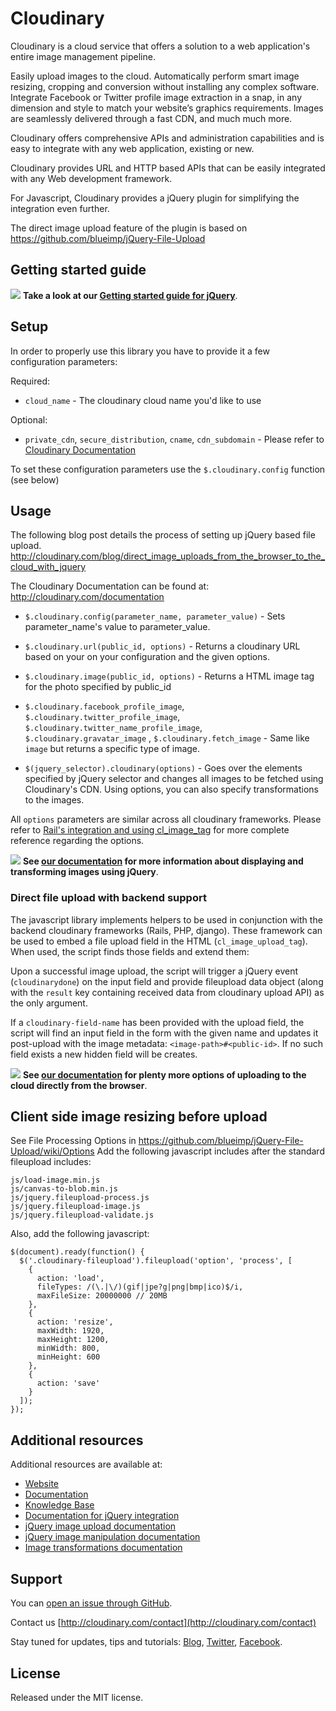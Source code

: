 Cloudinary
==========

Cloudinary is a cloud service that offers a solution to a web application's entire image management pipeline. 

Easily upload images to the cloud. Automatically perform smart image resizing, cropping and conversion without installing any complex software. Integrate Facebook or Twitter profile image extraction in a snap, in any dimension and style to match your website’s graphics requirements. Images are seamlessly delivered through a fast CDN, and much much more. 

Cloudinary offers comprehensive APIs and administration capabilities and is easy to integrate with any web application, existing or new.

Cloudinary provides URL and HTTP based APIs that can be easily integrated with any Web development framework. 

For Javascript, Cloudinary provides a jQuery plugin for simplifying the integration even further.

The direct image upload feature of the plugin is based on https://github.com/blueimp/jQuery-File-Upload 

## Getting started guide
![](http://res.cloudinary.com/cloudinary/image/upload/see_more_bullet.png)  **Take a look at our [Getting started guide for jQuery](http://cloudinary.com/documentation/jquery_integration#getting_started_guide)**.


## Setup ######################################################################

In order to properly use this library you have to provide it a few configuration parameters:

Required:

* `cloud_name` - The cloudinary cloud name you'd like to use

Optional:

* `private_cdn`, `secure_distribution`, `cname`, `cdn_subdomain` - Please refer to [Cloudinary Documentation](http://cloudinary.com/documentation)

To set these configuration parameters use the `$.cloudinary.config` function (see below)

## Usage ######################################################################

The following blog post details the process of setting up jQuery based file upload.
http://cloudinary.com/blog/direct_image_uploads_from_the_browser_to_the_cloud_with_jquery

The Cloudinary Documentation can be found at:
http://cloudinary.com/documentation

* `$.cloudinary.config(parameter_name, parameter_value)` - Sets parameter\_name's value to parameter\_value.
* `$.cloudinary.url(public_id, options)` - Returns a cloudinary URL based on your on your configuration and the given options.
* `$.cloudinary.image(public_id, options)` - Returns a HTML image tag for the photo specified by public\_id
* `$.cloudinary.facebook_profile_image`, `$.cloudinary.twitter_profile_image`, `$.cloudinary.twitter_name_profile_image`, `$.cloudinary.gravatar_image` , `$.cloudinary.fetch_image` - Same like `image` but returns a specific type of image.

* `$(jquery_selector).cloudinary(options)` - Goes over the elements specified by jQuery selector and changes all images to be fetched using Cloudinary's CDN. Using options, you can also specify transformations to the images.

All `options` parameters are similar across all cloudinary frameworks. Please refer to [Rail's integration and using cl_image_tag](http://cloudinary.com/documentation/rails_integration#display_and_transform) for more complete reference regarding the options.

![](http://res.cloudinary.com/cloudinary/image/upload/see_more_bullet.png) **See [our documentation](http://cloudinary.com/documentation/jquery_image_manipulation) for more information about displaying and transforming images using jQuery**.                                         

### Direct file upload with backend support ###################################

The javascript library implements helpers to be used in conjunction with the backend cloudinary frameworks (Rails, PHP, django). These framework can be used to embed a file upload field in the HTML (`cl_image_upload_tag`). When used, the script finds those fields and extend them:

Upon a successful image upload, the script will trigger a jQuery event (`cloudinarydone`) on the input field and provide fileupload data object (along with the `result` key containing received data from cloudinary upload API) as the only argument.

If a `cloudinary-field-name` has been provided with the upload field, the script will find an input field in the form with the given name and updates it post-upload with the image metadata: `<image-path>#<public-id>`. 
If no such field exists a new hidden field will be creates.

![](http://res.cloudinary.com/cloudinary/image/upload/see_more_bullet.png) **See [our documentation](http://cloudinary.com/documentation/jquery_image_upload) for plenty more options of uploading to the cloud directly from the browser**.

## Client side image resizing before upload ###################################
See File Processing Options in https://github.com/blueimp/jQuery-File-Upload/wiki/Options
Add the following javascript includes after the standard fileupload includes:
  
    js/load-image.min.js
    js/canvas-to-blob.min.js
    js/jquery.fileupload-process.js
    js/jquery.fileupload-image.js
    js/jquery.fileupload-validate.js
    
Also, add the following javascript:

    $(document).ready(function() {
      $('.cloudinary-fileupload').fileupload('option', 'process', [
        {
          action: 'load',
          fileTypes: /(\.|\/)(gif|jpe?g|png|bmp|ico)$/i,
          maxFileSize: 20000000 // 20MB
        },
        {
          action: 'resize',
          maxWidth: 1920,
          maxHeight: 1200,
          minWidth: 800,
          minHeight: 600
        },
        {
          action: 'save'
        }
      ]);
    });

## Additional resources

Additional resources are available at:

* [Website](http://cloudinary.com)
* [Documentation](http://cloudinary.com/documentation)
* [Knowledge Base](http://support.cloudinary.com/forums) 
* [Documentation for jQuery integration](http://cloudinary.com/documentation/jquery_integration)
* [jQuery image upload documentation](http://cloudinary.com/documentation/jquery_image_upload)
* [jQuery image manipulation documentation](http://cloudinary.com/documentation/jquery_image_manipulation)
* [Image transformations documentation](http://cloudinary.com/documentation/image_transformations)

## Support

You can [open an issue through GitHub](https://github.com/cloudinary/cloudinary_js/issues).

Contact us [http://cloudinary.com/contact](http://cloudinary.com/contact)

Stay tuned for updates, tips and tutorials: [Blog](http://cloudinary.com/blog), [Twitter](https://twitter.com/cloudinary), [Facebook](http://www.facebook.com/Cloudinary).


## License #######################################################################

Released under the MIT license. 

